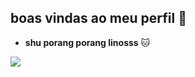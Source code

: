 ## boas vindas ao meu perfil 🖤

- **shu porang porang linosss** 🐱

![](https://media1.tenor.com/m/b47hjH9z9ikAAAAd/stray-kids-lee-know.gif)
